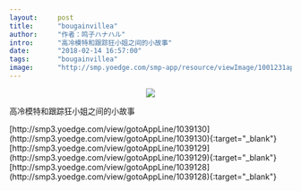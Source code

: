 ```yaml
---
layout:     post
title:      "bougainvillea"
author:     "作者：鸣子ハナハル"
intro:      "高冷模特和跟踪狂小姐之间的小故事"
date:       "2018-02-14 16:57:00"
tags:       "bougainvillea"
image:      "http://smp.yoedge.com/smp-app/resource/viewImage/1001231appline.png"
---
```

<div style="text-align: center">
<p><img src="http://smp.yoedge.com/smp-app/resource/viewImage/1001231appline.png"/></p>
</div>
<p class="post-meta">
<span>高冷模特和跟踪狂小姐之间的小故事</span>
</p>
[http://smp3.yoedge.com/view/gotoAppLine/1039130](http://smp3.yoedge.com/view/gotoAppLine/1039130){:target="_blank"}
[http://smp3.yoedge.com/view/gotoAppLine/1039129](http://smp3.yoedge.com/view/gotoAppLine/1039129){:target="_blank"}
[http://smp3.yoedge.com/view/gotoAppLine/1039128](http://smp3.yoedge.com/view/gotoAppLine/1039128){:target="_blank"}



